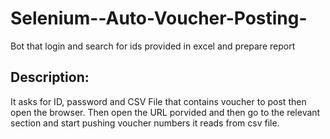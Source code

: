 # Selenium--Auto-Voucher-Posting-
 Bot that login and search for ids provided in excel and prepare report

## Description:
It asks for ID, password and CSV File that contains voucher to post then open the browser. Then open the URL porvided and then go to the relevant section and start pushing voucher numbers it reads from csv file.